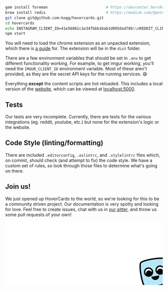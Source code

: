 ```bash
gem install foreman                          # https://devcenter.heroku.com/articles/heroku-local#run-your-app-locally-using-foreman
brew install redis                           # https://medium.com/@petehouston/install-and-config-redis-on-mac-os-x-via-homebrew-eb8df9a4f298
git clone git@github.com:kogg/hovercards.git
cd hovercards
echo INSTAGRAM_CLIENT_ID=41e56061c1e34fbbb16ab1d095dad78b\\nREDDIT_CLIENT_ID=0jXqEudQPqSL6w\\nSOUNDCLOUD_CLIENT_ID=78a827254bd7a5e3bba61aa18922bf2e > .env
npm start
```

You will need to load the chrome extension as an unpacked extension, which there is [a guide](https://developer.chrome.com/extensions/getstarted#unpacked) for. The extension will be in the `dist` folder.

There are a few environment variables that should be set in `.env` to get different functionality working. For example, to get imgur working, you'll need the `IMGUR_CLIENT_ID` environment variable. Most of these aren't provided, as they are the secret API keys for the running services. :smile:

Everything __except__ the content scripts are hot reloaded. This includes a local version of the [website](http://hovercards.com), which can be viewed at [localhost:5000](http://localhost:5000).

## Tests
Our tests are very incomplete. Currently, there are tests for the various integrations (eg. reddit, youtube, etc.) but none for the extension's logic or the website.

## Code Style (linting/formatting)
There are included `.editorconfig`, `.eslintrc`, and `.stylelintrc` files which, on commit, should check (and attempt to fix) the code style. We have a custom set of rules, so look through those files to determine what's going on there.

## Join us!
We just opened up HoverCards to the world, so we're looking for this to be a community driven project. Our documentation is very spotty and looking for love. Feel free to create issues, chat with us in [our gitter](https://gitter.im/kogg/hovercards), and throw us some pull requests of your own!

![Bye!](../assets/images/carlito-corner.png)
